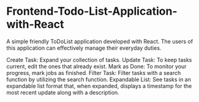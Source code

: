 # Frontend-Todo-List-Application-with-React
A simple friendly ToDoList application developed with React. The users of this application can effectively manage their everyday duties.

Create Task: Expand your collection of tasks.
Update Task: To keep tasks current, edit the ones that already exist.
Mark as Done: To monitor your progress, mark jobs as finished.
Filter Task: Filter tasks with a search function by utilizing the search function.
Expandable List: See tasks in an expandable list format that, when expanded, displays a timestamp for the most recent update along with a description.

